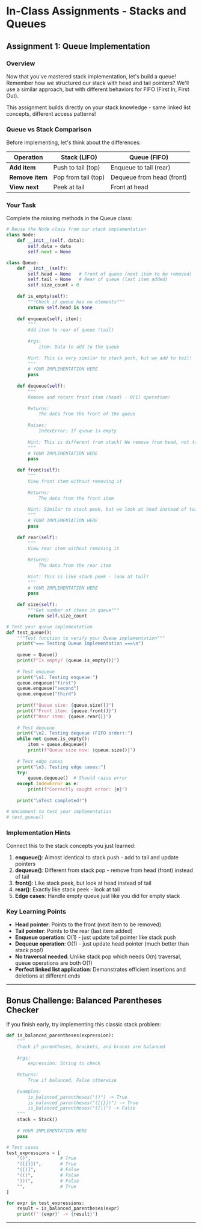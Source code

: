 # In-Class Assignments - Stacks and Queues

## Assignment 1: Queue Implementation

### Overview
Now that you've mastered stack implementation, let's build a queue! Remember how we structured our stack with head and tail pointers? We'll use a similar approach, but with different behaviors for FIFO (First In, First Out).

This assignment builds directly on your stack knowledge - same linked list concepts, different access patterns!

### Queue vs Stack Comparison

Before implementing, let's think about the differences:

| Operation | Stack (LIFO) | Queue (FIFO) |
|-----------|--------------|--------------|
| **Add item** | Push to tail (top) | Enqueue to tail (rear) |
| **Remove item** | Pop from tail (top) | Dequeue from head (front) |
| **View next** | Peek at tail | Front at head |

### Your Task

Complete the missing methods in the Queue class:

```python
# Reuse the Node class from our stack implementation
class Node:
    def __init__(self, data):
        self.data = data
        self.next = None

class Queue:
    def __init__(self):
        self.head = None   # Front of queue (next item to be removed)
        self.tail = None   # Rear of queue (last item added)  
        self.size_count = 0
    
    def is_empty(self):
        """Check if queue has no elements"""
        return self.head is None
    
    def enqueue(self, item):
        """
        Add item to rear of queue (tail)
        
        Args:
            item: Data to add to the queue
        
        Hint: This is very similar to stack push, but we add to tail!
        """
        # YOUR IMPLEMENTATION HERE
        pass
    
    def dequeue(self):
        """
        Remove and return front item (head) - O(1) operation!
        
        Returns:
            The data from the front of the queue
        
        Raises:
            IndexError: If queue is empty
        
        Hint: This is different from stack! We remove from head, not tail.
        """
        # YOUR IMPLEMENTATION HERE
        pass
    
    def front(self):
        """
        View front item without removing it
        
        Returns:
            The data from the front item
        
        Hint: Similar to stack peek, but we look at head instead of tail
        """
        # YOUR IMPLEMENTATION HERE
        pass
    
    def rear(self):
        """
        View rear item without removing it
        
        Returns:
            The data from the rear item
        
        Hint: This is like stack peek - look at tail!
        """
        # YOUR IMPLEMENTATION HERE
        pass
    
    def size(self):
        """Get number of items in queue"""
        return self.size_count

# Test your queue implementation
def test_queue():
    """Test function to verify your Queue implementation"""
    print("=== Testing Queue Implementation ===\n")
    
    queue = Queue()
    print(f"Is empty? {queue.is_empty()}")
    
    # Test enqueue
    print("\n1. Testing enqueue:")
    queue.enqueue("first")
    queue.enqueue("second") 
    queue.enqueue("third")
    
    print(f"Queue size: {queue.size()}")
    print(f"Front item: {queue.front()}")
    print(f"Rear item: {queue.rear()}")
    
    # Test dequeue
    print("\n2. Testing dequeue (FIFO order):")
    while not queue.is_empty():
        item = queue.dequeue()
        print(f"Queue size now: {queue.size()}")
    
    # Test edge cases
    print("\n3. Testing edge cases:")
    try:
        queue.dequeue()  # Should raise error
    except IndexError as e:
        print(f"Correctly caught error: {e}")
    
    print("\nTest completed!")

# Uncomment to test your implementation
# test_queue()
```

### Implementation Hints

Connect this to the stack concepts you just learned:

1. **enqueue()**: Almost identical to stack push - add to tail and update pointers
2. **dequeue()**: Different from stack pop - remove from head (front) instead of tail
3. **front()**: Like stack peek, but look at head instead of tail  
4. **rear()**: Exactly like stack peek - look at tail
5. **Edge cases**: Handle empty queue just like you did for empty stack

### Key Learning Points

- **Head pointer**: Points to the front (next item to be removed)
- **Tail pointer**: Points to the rear (last item added)
- **Enqueue operation**: O(1) - just update tail pointer like stack push
- **Dequeue operation**: O(1) - just update head pointer (much better than stack pop!)
- **No traversal needed**: Unlike stack pop which needs O(n) traversal, queue operations are both O(1)
- **Perfect linked list application**: Demonstrates efficient insertions and deletions at different ends

---



## Bonus Challenge: Balanced Parentheses Checker

If you finish early, try implementing this classic stack problem:

```python
def is_balanced_parentheses(expression):
    """
    Check if parentheses, brackets, and braces are balanced
    
    Args:
        expression: String to check
    
    Returns:
        True if balanced, False otherwise
    
    Examples:
        is_balanced_parentheses("()") -> True
        is_balanced_parentheses("([{}])") -> True
        is_balanced_parentheses("([)]") -> False
    """
    stack = Stack()
    
    # YOUR IMPLEMENTATION HERE
    pass

# Test cases
test_expressions = [
    "()",           # True
    "([{}])",       # True  
    "([)]",         # False
    "(((",          # False
    ")))",          # False
    "",             # True
]

for expr in test_expressions:
    result = is_balanced_parentheses(expr)
    print(f"'{expr}' -> {result}")
```

---
